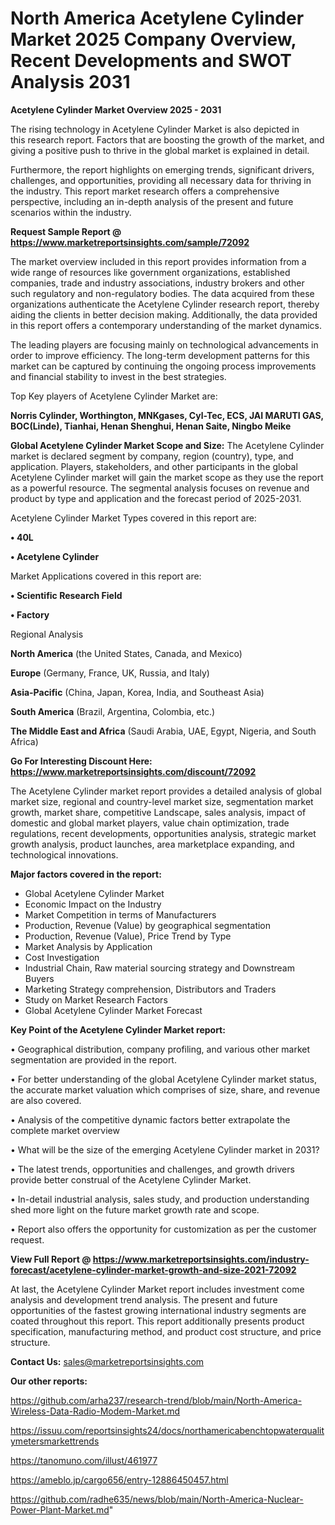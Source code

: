 # North America Acetylene Cylinder Market 2025 Company Overview, Recent Developments and SWOT Analysis 2031

<Strong> Acetylene Cylinder Market Overview 2025 - 2031</strong>

The rising technology in Acetylene Cylinder Market is also depicted in this research report. Factors that are boosting the growth of the market, and giving a positive push to thrive in the global market is explained in detail.

Furthermore, the report highlights on emerging trends, significant drivers, challenges, and opportunities, providing all necessary data for thriving in the industry. This report market research offers a comprehensive perspective, including an in-depth analysis of the present and future scenarios within the industry.

<strong>Request Sample Report @ <a href=https://www.marketreportsinsights.com/sample/72092>https://www.marketreportsinsights.com/sample/72092</a></strong>

The market overview included in this report provides information from a wide range of resources like government organizations, established companies, trade and industry associations, industry brokers and other such regulatory and non-regulatory bodies. The data acquired from these organizations authenticate the Acetylene Cylinder research report, thereby aiding the clients in better decision making. Additionally, the data provided in this report offers a contemporary understanding of the market dynamics.

The leading players are focusing mainly on technological advancements in order to improve efficiency. The long-term development patterns for this market can be captured by continuing the ongoing process improvements and financial stability to invest in the best strategies.

Top Key players of Acetylene Cylinder Market are:

<strong>Norris Cylinder, Worthington, MNKgases, Cyl-Tec, ECS, JAI MARUTI GAS, BOC(Linde), Tianhai, Henan Shenghui, Henan Saite, Ningbo Meike</strong>

<strong><b>Global Acetylene Cylinder Market Scope and Size:</b></strong>
The Acetylene Cylinder market is declared segment by company, region (country), type, and application. Players, stakeholders, and other participants in the global Acetylene Cylinder market will gain the market scope as they use the report as a powerful resource. The segmental analysis focuses on revenue and product by type and application and the forecast period of 2025-2031.

Acetylene Cylinder Market Types covered in this report are:

<strong>• 40L

• Acetylene Cylinder</strong>

Market Applications covered in this report are:

<strong>• Scientific Research Field

• Factory</strong> 

Regional Analysis

<strong>North America</strong> (the United States, Canada, and Mexico)

<strong>Europe</strong> (Germany, France, UK, Russia, and Italy)

<strong>Asia-Pacific</strong> (China, Japan, Korea, India, and Southeast Asia)

<strong>South America</strong> (Brazil, Argentina, Colombia, etc.)

<strong>The Middle East and Africa</strong> (Saudi Arabia, UAE, Egypt, Nigeria, and South Africa)

<strong>Go For Interesting Discount Here: <a href=https://www.marketreportsinsights.com/discount/72092>https://www.marketreportsinsights.com/discount/72092</a></strong>

The Acetylene Cylinder market report provides a detailed analysis of global market size, regional and country-level market size, segmentation market growth, market share, competitive Landscape, sales analysis, impact of domestic and global market players, value chain optimization, trade regulations, recent developments, opportunities analysis, strategic market growth analysis, product launches, area marketplace expanding, and technological innovations.

<strong><b>Major factors covered in the report:</b></strong>
<ul>
  <li>Global Acetylene Cylinder Market </li>
  <li>Economic Impact on the Industry</li>
  <li>Market Competition in terms of Manufacturers</li>
  <li>Production, Revenue (Value) by geographical segmentation</li>
  <li>Production, Revenue (Value), Price Trend by Type</li>
  <li>Market Analysis by Application</li>
  <li>Cost Investigation</li>
  <li>Industrial Chain, Raw material sourcing strategy and Downstream Buyers</li>
  <li>Marketing Strategy comprehension, Distributors and Traders</li>
  <li>Study on Market Research Factors</li>
  <li>Global Acetylene Cylinder Market Forecast</li>
</ul>

<strong><b>Key Point of the Acetylene Cylinder Market report:</b></strong>

• Geographical distribution, company profiling, and various other market segmentation are provided in the report.

• For better understanding of the global Acetylene Cylinder market status, the accurate market valuation which comprises of size, share, and revenue are also covered.

• Analysis of the competitive dynamic factors better extrapolate the complete market overview

• What will be the size of the emerging Acetylene Cylinder market in 2031?

• The latest trends, opportunities and challenges, and growth drivers provide better construal of the Acetylene Cylinder Market.

• In-detail industrial analysis, sales study, and production understanding shed more light on the future market growth rate and scope.

• Report also offers the opportunity for customization as per the customer request.

<strong><b>View Full Report @ <a href=https://www.marketreportsinsights.com/industry-forecast/acetylene-cylinder-market-growth-and-size-2021-72092>https://www.marketreportsinsights.com/industry-forecast/acetylene-cylinder-market-growth-and-size-2021-72092</a></b></strong>


At last, the Acetylene Cylinder Market report includes investment come analysis and development trend analysis. The present and future opportunities of the fastest growing international industry segments are coated throughout this report. This report additionally presents product specification, manufacturing method, and product cost structure, and price structure.

<strong>Contact Us:</strong>
sales@marketreportsinsights.com

<strong>Our other reports:</strong>

<a href=https://github.com/arha237/research-trend/blob/main/North-America-Wireless-Data-Radio-Modem-Market.md>https://github.com/arha237/research-trend/blob/main/North-America-Wireless-Data-Radio-Modem-Market.md</a>

<a href=https://issuu.com/reportsinsights24/docs/northamericabenchtopwaterqualitymetersmarkettrends>https://issuu.com/reportsinsights24/docs/northamericabenchtopwaterqualitymetersmarkettrends</a>

<a href=https://tanomuno.com/illust/461977>https://tanomuno.com/illust/461977</a>

<a href=https://ameblo.jp/cargo656/entry-12886450457.html>https://ameblo.jp/cargo656/entry-12886450457.html</a>

<a href=https://github.com/radhe635/news/blob/main/North-America-Nuclear-Power-Plant-Market.md>https://github.com/radhe635/news/blob/main/North-America-Nuclear-Power-Plant-Market.md</a>"
